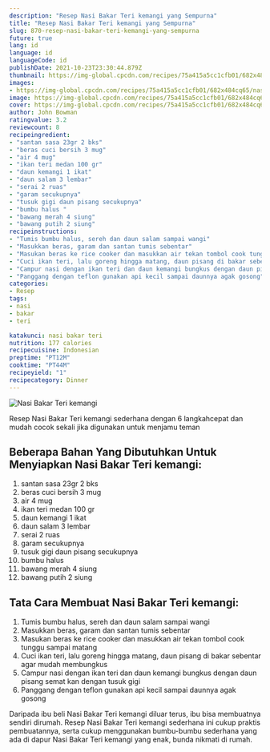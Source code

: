 ```yaml
---
description: "Resep Nasi Bakar Teri kemangi yang Sempurna"
title: "Resep Nasi Bakar Teri kemangi yang Sempurna"
slug: 870-resep-nasi-bakar-teri-kemangi-yang-sempurna
future: true
lang: id
language: id
languageCode: id
publishDate: 2021-10-23T23:30:44.879Z 
thumbnail: https://img-global.cpcdn.com/recipes/75a415a5cc1cfb01/682x484cq65/nasi-bakar-teri-kemangi-foto-resep-utama.png
images:
- https://img-global.cpcdn.com/recipes/75a415a5cc1cfb01/682x484cq65/nasi-bakar-teri-kemangi-foto-resep-utama.png
image: https://img-global.cpcdn.com/recipes/75a415a5cc1cfb01/682x484cq65/nasi-bakar-teri-kemangi-foto-resep-utama.png
cover: https://img-global.cpcdn.com/recipes/75a415a5cc1cfb01/682x484cq65/nasi-bakar-teri-kemangi-foto-resep-utama.png
author: John Bowman
ratingvalue: 3.2
reviewcount: 8
recipeingredient:
- "santan sasa 23gr 2 bks"
- "beras cuci bersih 3 mug"
- "air 4 mug"
- "ikan teri medan 100 gr"
- "daun kemangi 1 ikat"
- "daun salam 3 lembar"
- "serai 2 ruas"
- "garam secukupnya"
- "tusuk gigi daun pisang secukupnya"
- "bumbu halus "
- "bawang merah 4 siung"
- "bawang putih 2 siung"
recipeinstructions:
- "Tumis bumbu halus, sereh dan daun salam sampai wangi"
- "Masukkan beras, garam dan santan tumis sebentar"
- "Masukan beras ke rice cooker dan masukkan air tekan tombol cook tunggu sampai matang"
- "Cuci ikan teri, lalu goreng hingga matang, daun pisang di bakar sebentar agar mudah membungkus"
- "Campur nasi dengan ikan teri dan daun kemangi bungkus dengan daun pisang semat kan dengan tusuk gigi"
- "Panggang dengan teflon gunakan api kecil sampai daunnya agak gosong"
categories:
- Resep
tags:
- nasi
- bakar
- teri

katakunci: nasi bakar teri 
nutrition: 177 calories
recipecuisine: Indonesian
preptime: "PT12M"
cooktime: "PT44M"
recipeyield: "1"
recipecategory: Dinner
---
```



![Nasi Bakar Teri kemangi](https://img-global.cpcdn.com/recipes/75a415a5cc1cfb01/682x484cq65/nasi-bakar-teri-kemangi-foto-resep-utama.png)

Resep Nasi Bakar Teri kemangi  sederhana dengan 6 langkahcepat dan mudah cocok sekali jika digunakan untuk menjamu teman

<!--inarticleads1-->

## Beberapa Bahan Yang Dibutuhkan Untuk Menyiapkan Nasi Bakar Teri kemangi:

1. santan sasa 23gr 2 bks
1. beras cuci bersih 3 mug
1. air 4 mug
1. ikan teri medan 100 gr
1. daun kemangi 1 ikat
1. daun salam 3 lembar
1. serai 2 ruas
1. garam secukupnya
1. tusuk gigi daun pisang secukupnya
1. bumbu halus 
1. bawang merah 4 siung
1. bawang putih 2 siung



<!--inarticleads2-->

## Tata Cara Membuat Nasi Bakar Teri kemangi:

1. Tumis bumbu halus, sereh dan daun salam sampai wangi
1. Masukkan beras, garam dan santan tumis sebentar
1. Masukan beras ke rice cooker dan masukkan air tekan tombol cook tunggu sampai matang
1. Cuci ikan teri, lalu goreng hingga matang, daun pisang di bakar sebentar agar mudah membungkus
1. Campur nasi dengan ikan teri dan daun kemangi bungkus dengan daun pisang semat kan dengan tusuk gigi
1. Panggang dengan teflon gunakan api kecil sampai daunnya agak gosong




Daripada ibu beli  Nasi Bakar Teri kemangi  diluar terus, ibu  bisa membuatnya sendiri dirumah. Resep  Nasi Bakar Teri kemangi  sederhana ini cukup praktis pembuatannya, serta cukup menggunakan bumbu-bumbu sederhana yang ada di dapur  Nasi Bakar Teri kemangi  yang enak, bunda nikmati di rumah.
